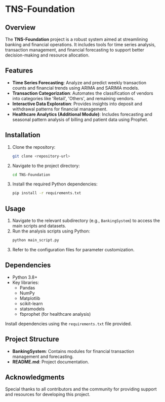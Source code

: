 
# TNS-Foundation

## Overview
The **TNS-Foundation** project is a robust system aimed at streamlining banking and financial operations. It includes tools for time series analysis, transaction management, and financial forecasting to support better decision-making and resource allocation.

## Features
- **Time Series Forecasting**: Analyze and predict weekly transaction counts and financial trends using ARIMA and SARIMA models.
- **Transaction Categorization**: Automates the classification of vendors into categories like 'Retail', 'Others', and remaining vendors.
- **Interactive Data Exploration**: Provides insights into deposit and withdrawal patterns for financial management.
- **Healthcare Analytics (Additional Module)**: Includes forecasting and seasonal pattern analysis of billing and patient data using Prophet.

## Installation
1. Clone the repository:
   ```bash
   git clone <repository-url>
   ```
2. Navigate to the project directory:
   ```bash
   cd TNS-Foundation
   ```
3. Install the required Python dependencies:
   ```bash
   pip install -r requirements.txt
   ```

## Usage
1. Navigate to the relevant subdirectory (e.g., `BankingSystem`) to access the main scripts and datasets.
2. Run the analysis scripts using Python:
   ```bash
   python main_script.py
   ```
3. Refer to the configuration files for parameter customization.

## Dependencies
- Python 3.8+
- Key libraries:
  - Pandas
  - NumPy
  - Matplotlib
  - scikit-learn
  - statsmodels
  - fbprophet (for healthcare analysis)

Install dependencies using the `requirements.txt` file provided.

## Project Structure
- **BankingSystem**: Contains modules for financial transaction management and forecasting.
- **README.md**: Project documentation.

## Acknowledgments
Special thanks to all contributors and the community for providing support and resources for developing this project.
